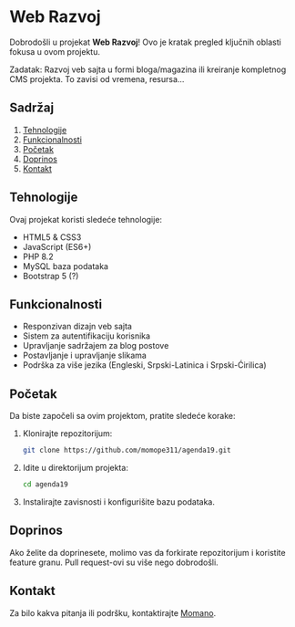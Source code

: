 
# Web Razvoj

Dobrodošli u projekat **Web Razvoj**! Ovo je kratak pregled ključnih oblasti fokusa u ovom projektu.

Zadatak: Razvoj veb sajta u formi bloga/magazina ili kreiranje kompletnog CMS projekta. To zavisi od vremena, resursa...

## Sadržaj
1. [Tehnologije](#tehnologije)
2. [Funkcionalnosti](#funkcionalnosti)
3. [Početak](#početak)
4. [Doprinos](#doprinos)
5. [Kontakt](#kontakt)

## Tehnologije
Ovaj projekat koristi sledeće tehnologije:
- HTML5 & CSS3
- JavaScript (ES6+)
- PHP 8.2
- MySQL baza podataka
- Bootstrap 5 (?)

## Funkcionalnosti
- Responzivan dizajn veb sajta
- Sistem za autentifikaciju korisnika
- Upravljanje sadržajem za blog postove
- Postavljanje i upravljanje slikama
- Podrška za više jezika (Engleski, Srpski-Latinica i Srpski-Ćirilica)

## Početak
Da biste započeli sa ovim projektom, pratite sledeće korake:
1. Klonirajte repozitorijum:
    ```bash
    git clone https://github.com/momope311/agenda19.git
    ```
2. Idite u direktorijum projekta:
    ```bash
    cd agenda19
    ```
3. Instalirajte zavisnosti i konfigurišite bazu podataka.

## Doprinos
Ako želite da doprinesete, molimo vas da forkirate repozitorijum i koristite feature granu. Pull request-ovi su više nego dobrodošli.

## Kontakt
Za bilo kakva pitanja ili podršku, kontaktirajte [Momano](mailto:momope311@gmail.com).
